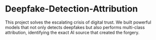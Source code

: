 # Deepfake-Detection-Attribution
This project solves the escalating crisis of digital trust. We built powerful models that not only detects deepfakes but also performs multi-class attribution, identifying the exact AI source that created the forgery.
